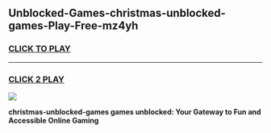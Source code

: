 
## Unblocked-Games-christmas-unblocked-games-Play-Free-mz4yh
<h3>
<a href="https://premium76.site?title=christmas-unblocked-games&ref=18A1">CLICK TO PLAY</a></h3>
<hr>

<h3>
<a href="https://premium76.site?title=christmas-unblocked-games&ref=18A1">CLICK 2 PLAY</a>
  
</h3>

<a href="https://premium76.site?title=christmas-unblocked-games&ref=18A1"><img src="https://clearcache.store/games.png"></a>


**christmas-unblocked-games games unblocked: Your Gateway to Fun and Accessible Online Gaming**
